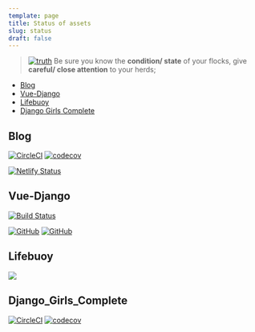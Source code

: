 ```yaml
---
template: page
title: Status of assets
slug: status
draft: false
---
```


> [![truth](/bible.png)](https://www.bible.com/bible/compare/PRO.27.23) Be sure you know the **condition/ state** of your flocks, give **careful/ close attention** to your herds;

- [Blog](#Blog)
- [Vue-Django](#Vue-Django)
- [Lifebuoy](#Lifebuoy)
- [Django Girls Complete](#Django_Girls_Complete)

## Blog

[![CircleCI](https://img.shields.io/circleci/project/NdagiStanley/lumen.svg?style=flat-round)](https://circleci.com/gh/NdagiStanley/lumen)
[![codecov](https://codecov.io/gh/NdagiStanley/lumen/branch/master/graph/badge.svg)](https://codecov.io/gh/NdagiStanley/lumen)

[![Netlify Status](https://api.netlify.com/api/v1/badges/ba0b4698-8569-4e8d-bfca-b7bff0cfee57/deploy-status)](https://app.netlify.com/sites/silly-golick-99e4d1/deploys)

## Vue-Django
[![Build Status](https://semaphoreci.com/api/v1/stanmd/vue-django/branches/develop/badge.svg)](https://semaphoreci.com/stanmd/vue-django)

[![GitHub](https://img.shields.io/github/stars/NdagiStanley/vue-django.svg?style=flat-round)](https://github.com/NdagiStanley/vue-django/stargazers)
[![GitHub](https://img.shields.io/github/forks/NdagiStanley/vue-django.svg?style=flat-round)](https://github.com/NdagiStanley/vue-django/network/members)

## Lifebuoy

[![](https://vsmarketplacebadge.apphb.com/downloads/NdagiStanley.lifebuoy.svg)](https://marketplace.visualstudio.com/items?itemName=NdagiStanley.lifebuoy)

## Django_Girls_Complete

[![CircleCI](https://img.shields.io/circleci/project/NdagiStanley/django_girls_complete.svg?style=flat-round)](https://circleci.com/gh/NdagiStanley/django_girls_complete)
[![codecov](https://codecov.io/gh/NdagiStanley/django_girls_complete/branch/circleci/graph/badge.svg)](https://codecov.io/gh/NdagiStanley/django_girls_complete/branch/circleci)
